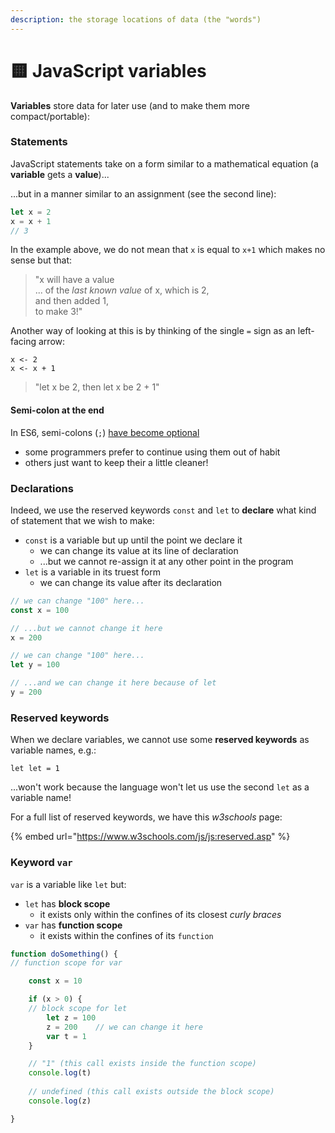 ```yaml
---
description: the storage locations of data (the "words")
---
```


# 🟨 JavaScript variables

**Variables** store data for later use (and to make them more compact/portable):

### Statements

JavaScript statements take on a form similar to a mathematical equation (a **variable** gets a **value**)...

...but in a manner similar to an assignment (see the second line):

```javascript
let x = 2 
x = x + 1
// 3
```

In the example above, we do not mean that `x` is equal to `x+1` which makes no sense but that:

> "x will have a value\
> ... of the _last known value_ of x, which is 2,\
> and then added 1,\
> to make 3!"

Another way of looking at this is by thinking of the single `=` sign as an left-facing arrow:

```
x <- 2
x <- x + 1
```

> "let x be 2, then let x be 2 + 1"

#### Semi-colon at the end

In ES6, semi-colons (`;`) [have become optional](https://flaviocopes.com/javascript-automatic-semicolon-insertion/)

* some programmers prefer to continue using them out of habit
* others just want to keep their a little cleaner!

### Declarations

Indeed, we use the reserved keywords `const` and `let` to **declare** what kind of statement that we wish to make:

* `const` is a variable but up until the point we declare it
  * we can change its value at its line of declaration
  * ...but we cannot re-assign it at any other point in the program
* `let` is a variable in its truest form
  * we can change its value after its declaration

```javascript
// we can change "100" here...
const x = 100 

// ...but we cannot change it here
x = 200 

// we can change "100" here...
let y = 100 

// ...and we can change it here because of let
y = 200
```

### Reserved keywords

When we declare variables, we cannot use some **reserved keywords** as variable names, e.g.:

```
let let = 1
```

...won't work because the language won't let us use the second `let` as a variable name!

For a full list of reserved keywords, we have this _w3schools_ page:

{% embed url="https://www.w3schools.com/js/js:reserved.asp" %}

### Keyword `var`

`var` is a variable like `let` but:

* `let` has **block scope**
  * it exists only within the confines of its closest _curly braces_
* `var` has **function scope**
  * it exists within the confines of its `function`

```javascript
function doSomething() {
// function scope for var

    const x = 10

    if (x > 0) {
    // block scope for let
        let z = 100
        z = 200    // we can change it here
        var t = 1
    }

    // "1" (this call exists inside the function scope)
    console.log(t) 
    
    // undefined (this call exists outside the block scope)
    console.log(z) 

}
```
